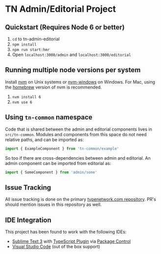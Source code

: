 # TN Admin/Editorial Project

## Quickstart (Requires Node 6 or better)

1. `cd` to tn-admin-editorial
1. `npm install`
1. `npm run start:hmr`
1. Open `localhost:3000/admin` and `localhost:3000/editorial`

## Running multiple node versions per system 

Install [nvm](https://github.com/creationix/nvm) on Unix systems or [nvm-windows](https://github.com/coreybutler/nvm-windows) on Windows. For Mac, using the [homebrew](http://brew.sh/) version of nvm is recommended.

1. `nvm install 6`
1. `nvm use 6`

## Using `tn-common` namespace

Code that is shared between the admin and editorial components lives in `src/tn-common`. Modules and components from this space do not need relative paths, and can be imported as:

```typescript
import { ExampleComponent } from 'tn-common/example'
```

So too if there are cross-dependencies between admin and editorial. An admin component can be imported from editorial as:

```typescript
import { SomeComponent } from 'admin/some'
```

## Issue Tracking

All issue tracking is done on the primary [typenetwork.com repository](https://github.com/TypeNetwork/typenetwork.com). PR's should mention issues in this repository as well.

## IDE Integration

This project has been found to work with the following IDEs:

- [Sublime Text 3](https://www.sublimetext.com/3) with [TypeScript Plugin](https://github.com/Microsoft/TypeScript-Sublime-Plugin) via [Package Control](https://packagecontrol.io/installation)
- [Visual Studio Code](https://code.visualstudio.com) (out of the box support)
